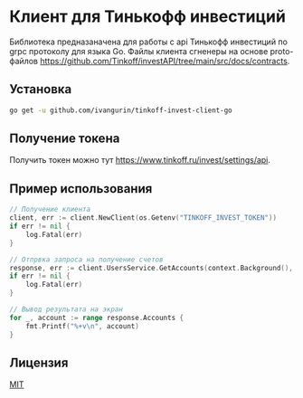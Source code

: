 # Клиент для Тинькофф инвестиций
Библиотека предназаначена для работы с api Тинькофф инвестиций по grpc протоколу для языка Go. Файлы клиента сгненеры на основе proto-файлов https://github.com/Tinkoff/investAPI/tree/main/src/docs/contracts.

## Установка
```bash
go get -u github.com/ivangurin/tinkoff-invest-client-go
```

## Получение токена
Получить токен можно тут https://www.tinkoff.ru/invest/settings/api.

## Пример использования
```go
// Получение клиента
client, err := client.NewClient(os.Getenv("TINKOFF_INVEST_TOKEN"))
if err != nil {
    log.Fatal(err)
}

// Отпрвка запроса на получение счетов
response, err := client.UsersService.GetAccounts(context.Background(), &investapi.GetAccountsRequest{})
if err != nil {
    log.Fatal(err)
}

// Вывод результата на экран
for _, account := range response.Accounts {
    fmt.Printf("%+v\n", account)
}
```

## Лицензия
[MIT](https://choosealicense.com/licenses/mit/)